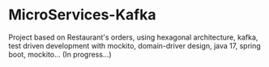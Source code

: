 # MicroServices-Kafka

Project based on Restaurant's orders, using hexagonal architecture, kafka, test driven development with mockito, domain-driver design, java 17, spring boot, mockito... (In progress...)
